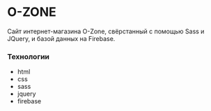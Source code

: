 # O-ZONE
Сайт интернет-магазина O-Zone, свёрстанный с помощью Sass и JQuery, и базой данных на Firebase.

### Технологии
- html
- css
- sass
- jquery
- firebase
